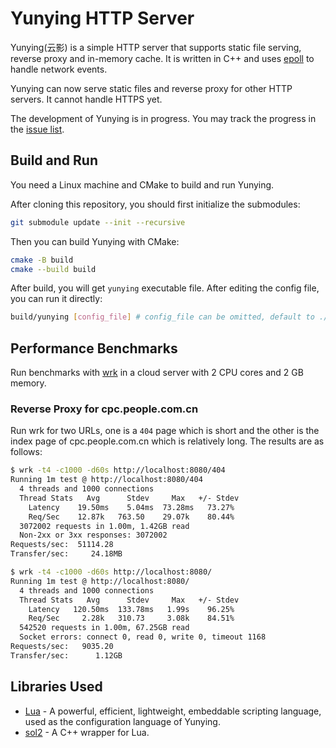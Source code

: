 # Yunying HTTP Server
Yunying(云影) is a simple HTTP server that supports static file serving, reverse proxy and in-memory cache. It is written in C++ and uses [epoll](https://man7.org/linux/man-pages/man7/epoll.7.html) to handle network events.

Yunying can now serve static files and reverse proxy for other HTTP servers. It cannot handle HTTPS yet.

The development of Yunying is in progress. You may track the progress in the [issue list](https://github.com/chenyuheng/Yunying-HTTP-Server/issues/).

## Build and Run
You need a Linux machine and CMake to build and run Yunying.

After cloning this repository, you should first initialize the submodules:
```bash
git submodule update --init --recursive
```

Then you can build Yunying with CMake:

```bash
cmake -B build
cmake --build build
```

After build, you will get `yunying` executable file. After editing the config file, you can run it directly:
```bash
build/yunying [config_file] # config_file can be omitted, default to ./config.lua
```

## Performance Benchmarks
Run benchmarks with [wrk](https://github.com/wg/wrk) in a cloud server with 2 CPU cores and 2 GB memory.

### Reverse Proxy for cpc.people.com.cn
Run wrk for two URLs, one is a `404` page which is short and the other is the index page of cpc.people.com.cn which is relatively long. The results are as follows:

```bash
$ wrk -t4 -c1000 -d60s http://localhost:8080/404
Running 1m test @ http://localhost:8080/404
  4 threads and 1000 connections
  Thread Stats   Avg      Stdev     Max   +/- Stdev
    Latency    19.50ms    5.04ms  73.28ms   73.27%
    Req/Sec    12.87k   763.50    29.07k    80.44%
  3072002 requests in 1.00m, 1.42GB read
  Non-2xx or 3xx responses: 3072002
Requests/sec:  51114.28
Transfer/sec:     24.18MB

$ wrk -t4 -c1000 -d60s http://localhost:8080/
Running 1m test @ http://localhost:8080/
  4 threads and 1000 connections
  Thread Stats   Avg      Stdev     Max   +/- Stdev
    Latency   120.50ms  133.78ms   1.99s    96.25%
    Req/Sec     2.28k   310.73     3.08k    84.51%
  542520 requests in 1.00m, 67.25GB read
  Socket errors: connect 0, read 0, write 0, timeout 1168
Requests/sec:   9035.20
Transfer/sec:      1.12GB
```

## Libraries Used
- [Lua](https://www.lua.org/) - A powerful, efficient, lightweight, embeddable scripting language, used as the configuration language of Yunying.
- [sol2](https://sol2.readthedocs.io/en/latest/) - A C++ wrapper for Lua.